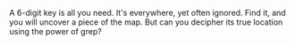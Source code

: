 A 6-digit key is all you need. It's everywhere, yet often ignored. Find it, and you will uncover a piece of the map. But can you decipher its true location using the power of grep?
